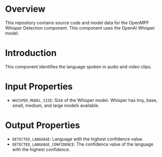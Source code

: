 # Overview

This repository contains source code and model data for the OpenMPF Whisper Detection component.
This component uses the OpenAI Whisper model.

# Introduction

This component identifies the language spoken in audio and video clips.

# Input Properties
- `WHISPER_MODEL_SIZE`: Size of the Whisper model. Whisper has tiny, base, small, medium, and large models available.

# Output Properties
- `DETECTED_LANGUAGE`: Language with the highest confidence value.
- `DETECTED_LANGUAGE_CONFIDENCE`: The confidence value of the language with the highest confidence.